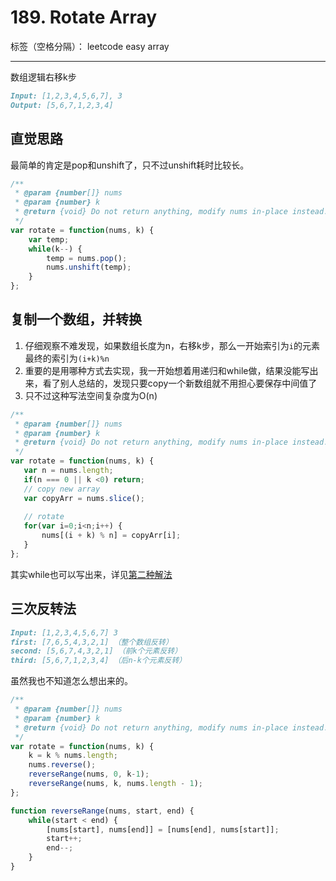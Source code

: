 ﻿# 189. Rotate Array

标签（空格分隔）： leetcode easy array

---

数组逻辑右移k步
```md
Input: [1,2,3,4,5,6,7], 3
Output: [5,6,7,1,2,3,4]
```

## 直觉思路
最简单的肯定是pop和unshift了，只不过unshift耗时比较长。
```js
/**
 * @param {number[]} nums
 * @param {number} k
 * @return {void} Do not return anything, modify nums in-place instead.
 */
var rotate = function(nums, k) {
    var temp;
    while(k--) {
        temp = nums.pop();
        nums.unshift(temp);
    }
};
```

## 复制一个数组，并转换
1. 仔细观察不难发现，如果数组长度为n，右移k步，那么一开始索引为`i`的元素最终的索引为`(i+k)%n`
2. 重要的是用哪种方式去实现，我一开始想着用递归和while做，结果没能写出来，看了别人总结的，发现只要copy一个新数组就不用担心要保存中间值了
3. 只不过这种写法空间复杂度为O(n)

```js
/**
 * @param {number[]} nums
 * @param {number} k
 * @return {void} Do not return anything, modify nums in-place instead.
 */
var rotate = function(nums, k) {
   var n = nums.length;
   if(n === 0 || k <0) return;
   // copy new array
   var copyArr = nums.slice();
   
   // rotate
   for(var i=0;i<n;i++) {
       nums[(i + k) % n] = copyArr[i];
   }
};
```

其实while也可以写出来，详见[第二种解法](https://discuss.leetcode.com/topic/9801/summary-of-c-solutions)

## 三次反转法
```md
Input: [1,2,3,4,5,6,7] 3
first: [7,6,5,4,3,2,1] （整个数组反转）
second: [5,6,7,4,3,2,1] （前k个元素反转）
third: [5,6,7,1,2,3,4] （后n-k个元素反转）
```
虽然我也不知道怎么想出来的。
```js
/**
 * @param {number[]} nums
 * @param {number} k
 * @return {void} Do not return anything, modify nums in-place instead.
 */
var rotate = function(nums, k) {
    k = k % nums.length;
    nums.reverse();
    reverseRange(nums, 0, k-1);
    reverseRange(nums, k, nums.length - 1);
};

function reverseRange(nums, start, end) {
    while(start < end) {
        [nums[start], nums[end]] = [nums[end], nums[start]];
        start++;
        end--;
    }
}
```